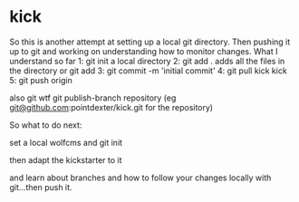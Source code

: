 kick
====

So this is another attempt at setting up a local git directory. Then pushing it up to git and working on understanding how to monitor changes.
What I understand so far
1: git init a local directory
2: git add .   adds all the files in the directory  or git add <files>
3: git commit -m 'initial commit'
4: git pull kick kick
5: git push origin <branch>


also git wtf
git publish-branch repository   (eg git@github.com:pointdexter/kick.git  for the repository)


So what to do next:

set a local wolfcms and git init 

then adapt the kickstarter to it

and learn about branches and how to follow your changes locally with git...then push it.
